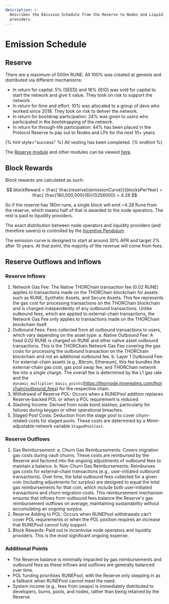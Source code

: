 ```yaml
---
description: >-
  Describes the Emission Schedule from the Reserve to Nodes and Liquidity
  providers.
---
```


# Emission Schedule

## Reserve

There are a maximum of 500m RUNE. All 100% was created at genesis and distributed via different mechanisms:

- In return for capital: 5% (SEED) and 16% (IDO) was sold for capital to start the network and give it value. They took on risk to support the network.
- In return for time and effort: 10% was allocated to a group of devs who worked since 2018. They took on risk to deliver the network.
- In return for bootstrap participation: 24% was given to users who participated in the bootstrapping of the network.
- In return for through-life participation: 44% has been placed in the Protocol Reserve to pay out to Nodes and LPs for the next 10+ years.

{% hint style="success" %}
All vesting has been completed.
{% endhint %}

The [Reserve module](https://runescan.io/address/thor1dheycdevq39qlkxs2a6wuuzyn4aqxhve4qxtxt) and other modules can be viewed [here](https://runescan.io/addresses).

## Block Rewards

Block rewards are calculated as such:

$$
blockReward = \frac{ \frac{reserve}{emissionCurve}}{blocksPerYear} = \frac{ \frac{180,000,000}{8}}{5256000} = 4.28
$$

So if the reserve has 180m rune, a single block will emit \~4.28 Rune from the reserve, which means half of that is awarded to the node operators. The rest is paid to liquidity providers.

The exact distribution between node operators and liquidity providers (and therefore savers) is controlled by the [Incentive Pendulum](incentive-pendulum.md).

The emission curve is designed to start at around 30% APR and target 2% after 10 years. At that point, the majority of the revenue will come from fees.

## Reserve Outflows and Inflows

### Reserve Inflows

1. Network Gas Fee: The Native THORChain transaction fee (0.02 RUNE) applies to transactions made on the THORChain blockchain for assets such as RUNE, Synthetic Assets, and Secure Assets. This fee represents the gas cost for processing transactions on the THORChain blockchain and is charged independently of any outbound transactions. Unlike outbound fees, which are applied to external-chain transactions, the Network Gas Fee only applies to transactions made on the THORChain blockchain itself.
2. Outbound Fees: Fees collected from all outbound transactions to users, which vary depending on the asset type:
a. Native Outbound Fee: A fixed 0.02 RUNE is charged on RUNE and other native asset outbound transactions. This is the THORChain Network Gas Fee covering the gas costs for processing the outbound transaction on the THORChain blockchain and not an additional outbound fee.
b. Layer 1 Outbound Fee: For external-chain assets (e.g., Bitcoin, Ethereum), this fee bundles the external-chain gas cost, gas pool swap fee, and THORChain network fee into a single charge. The overall fee is determined by the L1 gas rate and the `dynamic_multiplier_basis_points`(https://thornode.ninerealms.com/thorchain/outbound_fees) for the respective chain.
3. Withdrawal of Reserve POL: Occurs when a RUNEPool addition replaces Reserve-backed POL or when a POL requirement is reduced.
4. Slashing Income: Derived from node bond slashes, particularly for failures during keygen or other operational breaches.
5. Staged Pool Costs: Deduction from the stage pool to cover churn-related costs for staged pools. These costs are determined by a Mimir-adjustable network variable `StagedPoolCost`.

### Reserve Outflows

1. Gas Reimbursement:
a. Churn Gas Reimbursements: Covers migration gas costs during vault churns. These costs are reimbursed by the Reserve and factored into the ongoing adjustments of outbound fees to maintain a balance.
b. Non-Churn Gas Reimbursements: Reimburses gas costs for external-chain transactions (e.g., user-initiated outbound transactions). Over time, the total outbound fees collected for a given coin (including adjustments for surplus) are designed to equal the total gas reimbursements for that coin, which include both user-initiated transactions and churn migration costs.
This reimbursement mechanism ensures that inflows from outbound fees balance the Reserve's gas reimbursement outflows on average, maintaining sustainability without accumulating an ongoing surplus.
2. Reserve Adding to POL: Occurs when RUNEPool withdrawals can’t cover POL requirements or when the POL position requires an increase that RUNEPool cannot fully support.
3. Block Rewards: Paid out to incentivise node operators and liquidity providers. This is the most significant ongoing expense.


###  Additional Points
- The Reserve balance is minimally impacted by gas reimbursements and outbound fees as these inflows and outflows are generally balanced over time.
- POL funding prioritises RUNEPool, with the Reserve only stepping in as a fallback when RUNEPool cannot meet the need.
- System income (e.g., fees from swaps) is immediately distributed to developers, burns, pools, and nodes, rather than being retained by the Reserve.

